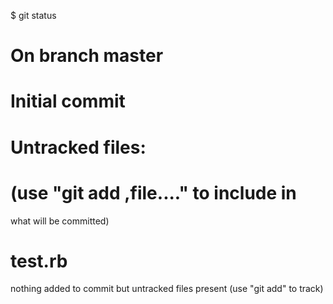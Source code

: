$ git status
# On branch master
#
# Initial commit
#
# Untracked files:
#    (use "git add ,file...." to include in 
what will be committed)
#
#        test.rb
nothing added to commit but untracked files 
present (use "git add" to track)
